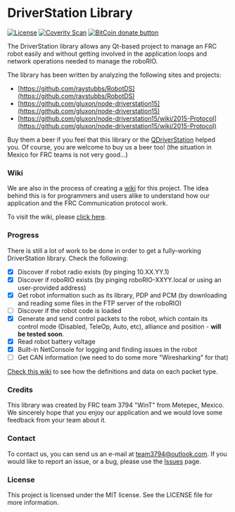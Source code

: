 # DriverStation Library

[![License](https://img.shields.io/github/license/WinT-3794/LibDS.svg)](https://github.com/WinT-3794/LibDS/blob/master/LICENSE)
[![Coverity Scan](https://scan.coverity.com/projects/6418/badge.svg)](https://scan.coverity.com/projects/wint-3794-libds)
[![BitCoin donate button](https://img.shields.io/badge/bitcoin-donate-yellow.svg)](https://blockchain.info/address/1K85yLxjuqUmhkjP839R7C23XFhSxrefMx "Donate once-off to this project using BitCoin")

The DriverStation library allows any Qt-based project to manage an FRC robot easily and without getting involved in the application loops and network operations needed to manage the roboRIO.

The library has been written by analyzing the following sites and projects:

- [https://github.com/raystubbs/RobotDS](https://github.com/raystubbs/RobotDS)
- [https://github.com/gluxon/node-driverstation15](https://github.com/gluxon/node-driverstation15)
- [https://github.com/gluxon/node-driverstation15/wiki/2015-Protocol](https://github.com/gluxon/node-driverstation15/wiki/2015-Protocol)

Buy them a beer if you feel that this library or the [QDriverStation](http://github.com/wint-3794/qdriverstation) helped you. Of course, you are welcome to buy us a beer too! (the situation in Mexico for FRC teams is not very good...)

### Wiki

We are also in the process of creating a [wiki](https://github.com/WinT-3794/QDriverStation/wiki) for this project. The idea behind this is for programmers and users alike to understand how our application and the FRC Communication protocol work.

To visit the wiki, please [click here](https://github.com/WinT-3794/QDriverStation/wiki).

### Progress

There is still a lot of work to be done in order to get a fully-working DriverStation library. Check the following:

- [x] Discover if robot radio exists (by pinging 10.XX.YY.1)
- [x] Discover if roboRIO exists (by pinging roboRIO-XXYY.local or using an user-provided address)
- [x] Get robot information such as its library, PDP and PCM (by downloading and reading some files in the FTP server of the roboRIO)
- [ ] Discover if the robot code is loaded
- [x] Generate and send control packets to the robot, which contain its control mode (Disabled, TeleOp, Auto, etc), alliance and position - **will be tested soon**.
- [x] Read robot battery voltage
- [x] Built-in NetConsole for logging and finding issues in the robot
- [ ] Get CAN information (we need to do some more "Wiresharking" for that)

[Check this wiki](https://github.com/gluxon/node-driverstation15/wiki/2015-Protocol) to see how the definitions and data on each packet type.

### Credits

This library was created by FRC team 3794 "WinT" from Metepec, Mexico. We sincerely hope that you enjoy our application and we would love some feedback from your team about it.

### Contact

To contact us, you can send us an e-mail at [team3794@outlook.com](mailto:team3794@outlook). If you would like to report an issue, or a bug, please use the [Issues](https://github.com/wint-3794/qdriverstation/issues) page.

### License

This project is licensed under the MIT license. See the LICENSE file for more information.
